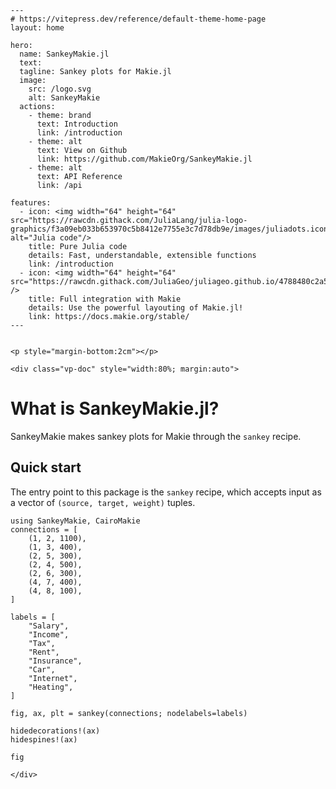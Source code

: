 ````@raw html
---
# https://vitepress.dev/reference/default-theme-home-page
layout: home

hero:
  name: SankeyMakie.jl
  text: 
  tagline: Sankey plots for Makie.jl
  image:
    src: /logo.svg
    alt: SankeyMakie
  actions:
    - theme: brand
      text: Introduction
      link: /introduction
    - theme: alt
      text: View on Github
      link: https://github.com/MakieOrg/SankeyMakie.jl
    - theme: alt
      text: API Reference
      link: /api

features:
  - icon: <img width="64" height="64" src="https://rawcdn.githack.com/JuliaLang/julia-logo-graphics/f3a09eb033b653970c5b8412e7755e3c7d78db9e/images/juliadots.iconset/icon_512x512.png" alt="Julia code"/>
    title: Pure Julia code
    details: Fast, understandable, extensible functions
    link: /introduction
  - icon: <img width="64" height="64" src="https://rawcdn.githack.com/JuliaGeo/juliageo.github.io/4788480c2a5f7ae36df67a4b142e3a963024ac91/img/juliageo.svg" />
    title: Full integration with Makie
    details: Use the powerful layouting of Makie.jl!
    link: https://docs.makie.org/stable/
---


<p style="margin-bottom:2cm"></p>

<div class="vp-doc" style="width:80%; margin:auto">
````

# What is SankeyMakie.jl?

SankeyMakie makes sankey plots for Makie through the `sankey` recipe.

## Quick start

The entry point to this package is the `sankey` recipe, which accepts input as a vector of `(source, target, weight)` tuples.

```@example
using SankeyMakie, CairoMakie
connections = [
    (1, 2, 1100),
    (1, 3, 400),
    (2, 5, 300),
    (2, 4, 500),
    (2, 6, 300),
    (4, 7, 400),
    (4, 8, 100),
]

labels = [
    "Salary",
    "Income",
    "Tax",
    "Rent",
    "Insurance",
    "Car",
    "Internet",
    "Heating",
]

fig, ax, plt = sankey(connections; nodelabels=labels)

hidedecorations!(ax)
hidespines!(ax)

fig
```

````@raw html
</div>
````
